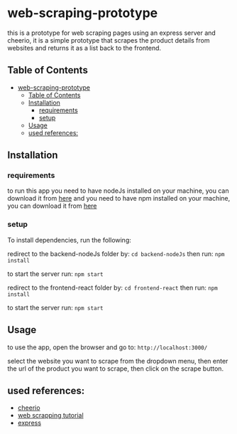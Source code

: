 # web-scraping-prototype

this is a prototype for web scraping pages using an express server and cheerio,
it is a simple prototype that scrapes the product details from websites and returns it as a list back to the frontend.


## Table of Contents
 - [web-scraping-prototype](#web-scraping-prototype)
    - [Table of Contents](#table-of-contents)
    - [Installation](#installation)
        - [requirements](#requirements)
        - [setup](#setup)
    - [Usage](#usage)
    - [used references:](#used-references)



## Installation

### requirements

to run this app you need to have nodeJs installed on your machine, you can download it from [here](https://nodejs.org/en/download/)
and you need to have npm installed on your machine, you can download it from [here](https://www.npmjs.com/get-npm)

### setup

To install dependencies, run the following:

redirect to the backend-nodeJs folder by:
```cd backend-nodeJs```
then run:
```npm install```

to start the server run:
```npm start```

redirect to the frontend-react folder by:
```cd frontend-react```
then run:
```npm install```

to start the server run:
```npm start```

## Usage

to use the app, open the browser and go to:
```http://localhost:3000/```

select the website you want to scrape from the dropdown menu, then enter the url of the product you want to scrape, then click on the scrape button.

## used references:

- [cheerio](https://cheerio.js.org/)
- [web scrapping tutorial](https://www.youtube.com/watch?v=-3lqUHeZs_0)
- [express](https://expressjs.com/)

